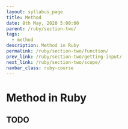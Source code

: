 ```yaml
---
layout: syllabus_page
title: Method
date: 8th May, 2020 5:00:00
parent: /ruby/section-two/
tags:
  - method
description: Method in Ruby
permalink: /ruby/section-two/function/
prev_link: /ruby/section-two/getting-input/
next_link: /ruby/section-two/scope/
navbar_class: ruby-course
---
```


# Method in Ruby

## TODO
